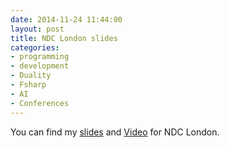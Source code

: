 ```yaml
---
date: 2014-11-24 11:44:00
layout: post
title: NDC London slides
categories:
- programming 
- development
- Duality
- Fsharp
- AI
- Conferences
---
```


You can find my [slides](http://roundcrisis.com/presentations/fsharp_this_aint_a_game/index.html) and [Video](http://www.ndcvideos.com/#/app/video/3181) for NDC London.

